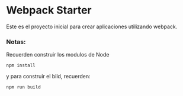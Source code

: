 # Webpack Starter

Este es el proyecto  inicial para crear aplicaciones utilizando webpack.

### Notas:
Recuerden construir los modulos de Node
```
npm install
```
y para construir el bild, recuerden:

```
npm run build
```

